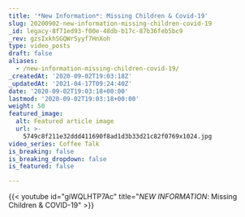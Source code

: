 ```yaml
---
title: '*New Information*: Missing Children & Covid-19'
slug: 20200902-new-information-missing-children-covid-19
_id: legacy-8f71ed93-f00e-48db-b17c-87b36feb5bc9
_rev: gzsIxkhSGQWrSyyf7HnXoh
type: video_posts
draft: false
aliases:
  - /new-information-missing-children-covid-19/
_createdAt: '2020-09-02T19:03:18Z'
_updatedAt: '2021-04-17T09:24:40Z'
date: '2020-09-02T19:03:18+00:00'
lastmod: '2020-09-02T19:03:18+00:00'
weight: 50
featured_image:
  alt: Featured article image
  url: >-
    5749c8f211e32ddd411690f8ad1d3b33d21c82f0769x1024.jpg
video_series: Coffee Talk
is_breaking: false
is_breaking_dropdown: false
is_featured: false

---
```

{{< youtube id="giWQLHTP7Ac" title="*NEW INFORMATION*: Missing Children & COVID-19" >}}